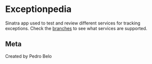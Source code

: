 # Exceptionpedia

Sinatra app used to test and review different services for tracking exceptions. Check the [branches](https://github.com/pedro/exceptionpedia/branches) to see what services are supported.

## Meta

Created by Pedro Belo
